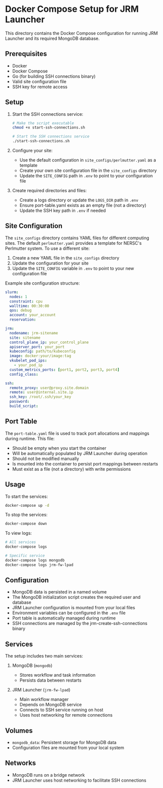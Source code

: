 # Docker Compose Setup for JRM Launcher

This directory contains the Docker Compose configuration for running JRM Launcher and its required MongoDB database.

## Prerequisites

- Docker
- Docker Compose
- Go (for building SSH connections binary)
- Valid site configuration file
- SSH key for remote access

## Setup

1. Start the SSH connections service:
   ```bash
   # Make the script executable
   chmod +x start-ssh-connections.sh
   
   # Start the SSH connections service
   ./start-ssh-connections.sh
   ```

2. Configure your site:
   - Use the default configuration in `site_configs/perlmutter.yaml` as a template
   - Create your own site configuration file in the `site_configs` directory
   - Update the `SITE_CONFIG` path in `.env` to point to your configuration file

3. Create required directories and files:
   - Create a logs directory or update the `LOGS_DIR` path in `.env`
   - Ensure port-table.yaml exists as an empty file (not a directory)
   - Update the SSH key path in `.env` if needed

## Site Configuration

The `site_configs` directory contains YAML files for different computing sites. The default `perlmutter.yaml` provides a template for NERSC's Perlmutter system. To use a different site:

1. Create a new YAML file in the `site_configs` directory
2. Update the configuration for your site
3. Update the `SITE_CONFIG` variable in `.env` to point to your new configuration file

Example site configuration structure:
```yaml
slurm:
  nodes: 1
  constraint: cpu
  walltime: 00:30:00
  qos: debug
  account: your_account
  reservation:

jrm:
  nodename: jrm-sitename
  site: sitename
  control_plane_ip: your_control_plane
  apiserver_port: your_port
  kubeconfig: path/to/kubeconfig
  image: docker:your/image:tag
  vkubelet_pod_ips:
    - your_pod_ip
  custom_metrics_ports: [port1, port2, port3, port4]
  config_class:

ssh:
  remote_proxy: user@proxy.site.domain
  remote: user@internal.site.ip
  ssh_key: /root/.ssh/your_key
  password:
  build_script:
```

## Port Table

The `port-table.yaml` file is used to track port allocations and mappings during runtime. This file:
- Should be empty when you start the container
- Will be automatically populated by JRM Launcher during operation
- Should not be modified manually
- Is mounted into the container to persist port mappings between restarts
- Must exist as a file (not a directory) with write permissions

## Usage

To start the services:

```bash
docker-compose up -d
```

To stop the services:

```bash
docker-compose down
```

To view logs:

```bash
# All services
docker-compose logs

# Specific service
docker-compose logs mongodb
docker-compose logs jrm-fw-lpad
```

## Configuration

- MongoDB data is persisted in a named volume
- The MongoDB initialization script creates the required user and database
- JRM Launcher configuration is mounted from your local files
- Environment variables can be configured in the `.env` file
- Port table is automatically managed during runtime
- SSH connections are managed by the jrm-create-ssh-connections binary

## Services

The setup includes two main services:

1. MongoDB (`mongodb`)
   - Stores workflow and task information
   - Persists data between restarts

2. JRM Launcher (`jrm-fw-lpad`)
   - Main workflow manager
   - Depends on MongoDB service
   - Connects to SSH service running on host
   - Uses host networking for remote connections

## Volumes

- `mongodb_data`: Persistent storage for MongoDB data
- Configuration files are mounted from your local system

## Networks

- MongoDB runs on a bridge network
- JRM Launcher uses host networking to facilitate SSH connections 